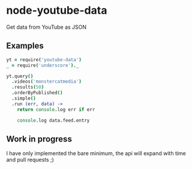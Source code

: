 node-youtube-data
=================

Get data from YouTube as JSON

Examples
--------

```coffeescript
yt = require('youtube-data')
_ = require('underscore')._

yt.query()
  .videos('monstercatmedia')
  .results(50)
  .orderByPublished()
  .simple()
  .run (err, data) ->
    return console.log err if err

    console.log data.feed.entry
```

Work in progress
----------------

I have only implemented the bare minimum, the api will expand with time and pull
requests ;)



